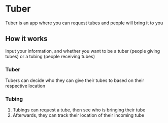 # Tuber

Tuber is an app where you can request tubes and people will bring it to you

<h2>How it works</h2>

Input your information, and whether you want to be a tuber (people giving tubes) or a tubing (people receiving tubes)

<h3>Tuber</h3>

Tubers can decide who they can give their tubes to based on their respective location

<h3>Tubing</h3>

1. Tubings can request a tube, then see who is bringing their tube
2. Afterwards, they can track their location of their incoming tube
